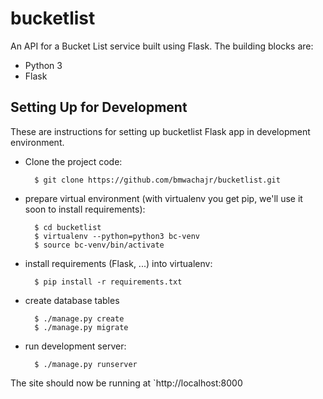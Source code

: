 # bucketlist
An API for a Bucket List service built using Flask.
The building blocks are:

* Python 3
* Flask

## Setting Up for Development

These are instructions for setting up bucketlist Flask app
in development environment.

* Clone the project code:

        $ git clone https://github.com/bmwachajr/bucketlist.git

* prepare virtual environment
  (with virtualenv you get pip, we'll use it soon to install requirements):

        $ cd bucketlist
        $ virtualenv --python=python3 bc-venv
        $ source bc-venv/bin/activate


* install requirements (Flask, ...) into virtualenv:

        $ pip install -r requirements.txt

* create database tables

        $ ./manage.py create
        $ ./manage.py migrate

* run development server:

        $ ./manage.py runserver

The site should now be running at `http://localhost:8000

